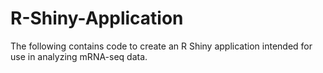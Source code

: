 # R-Shiny-Application
The following contains code to create an R Shiny application intended for use in analyzing mRNA-seq data.
